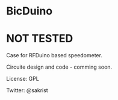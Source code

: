 # BicDuino

NOT TESTED
==

Case for RFDuino based speedometer.

Circuite design and code - comming soon.

License: GPL

Twitter: @sakrist

